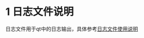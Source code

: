 # 1 日志文件说明
日志文件用于qt中的日志输出，具体参考[日志文件使用说明](http://www)
<!--stackedit_data:
eyJoaXN0b3J5IjpbLTIwNzk4MzQ5MjBdfQ==
-->